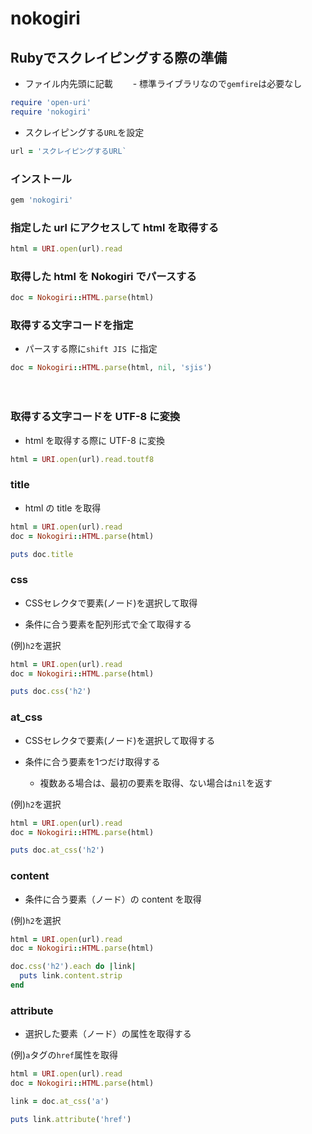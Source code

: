 # nokogiri
  
## Rubyでスクレイピングする際の準備
- ファイル内先頭に記載
　　- 標準ライブラリなので`gemfire`は必要なし
```rb
require 'open-uri'
require 'nokogiri'
```
- スクレイピングする`URL`を設定
  
```rb
url = 'スクレイピングするURL`
```
  
### インストール
  
```rb
gem 'nokogiri'
```
  
### 指定した url にアクセスして html を取得する
```rb
html = URI.open(url).read
```
  
### 取得した html を Nokogiri でパースする
```rb
doc = Nokogiri::HTML.parse(html)
```
  
### 取得する文字コードを指定
- パースする際に`shift JIS `に指定

```rb
doc = Nokogiri::HTML.parse(html, nil, 'sjis')
```
　　
### 取得する文字コードを UTF-8 に変換
  
- html を取得する際に UTF-8 に変換
```rb
html = URI.open(url).read.toutf8
```
  

### title
  - html の title を取得
```rb
html = URI.open(url).read
doc = Nokogiri::HTML.parse(html)

puts doc.title
```
  
  
### css
- CSSセレクタで要素(ノード)を選択して取得
  
- 条件に合う要素を配列形式で全て取得する

(例)`h2`を選択
```rb
html = URI.open(url).read
doc = Nokogiri::HTML.parse(html)

puts doc.css('h2')
```
  
### at_css
- CSSセレクタで要素(ノード)を選択して取得する  
  
- 条件に合う要素を1つだけ取得する
  - 複数ある場合は、最初の要素を取得、ない場合は`nil`を返す
  
(例)`h2`を選択
```rb
html = URI.open(url).read
doc = Nokogiri::HTML.parse(html)

puts doc.at_css('h2')
```

### content

- 条件に合う要素（ノード）の content を取得
  
(例)`h2`を選択
  
```rb
html = URI.open(url).read
doc = Nokogiri::HTML.parse(html)

doc.css('h2').each do |link|
  puts link.content.strip
end
```
  
### attribute
- 選択した要素（ノード）の属性を取得する
  
(例)`a`タグの`href`属性を取得
```rb
html = URI.open(url).read
doc = Nokogiri::HTML.parse(html)

link = doc.at_css('a')

puts link.attribute('href')
```
